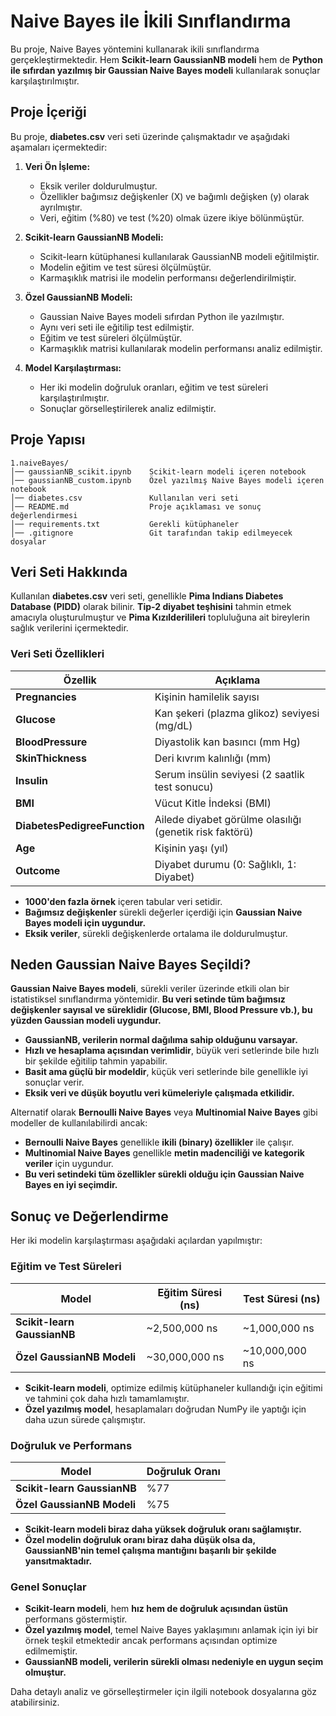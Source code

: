 # Naive Bayes ile İkili Sınıflandırma

Bu proje, Naive Bayes yöntemini kullanarak ikili sınıflandırma gerçekleştirmektedir. Hem **Scikit-learn GaussianNB modeli** hem de **Python ile sıfırdan yazılmış bir Gaussian Naive Bayes modeli** kullanılarak sonuçlar karşılaştırılmıştır.

##  Proje İçeriği
Bu proje, **diabetes.csv** veri seti üzerinde çalışmaktadır ve aşağıdaki aşamaları içermektedir:

1. **Veri Ön İşleme:**
   - Eksik veriler doldurulmuştur.
   - Özellikler bağımsız değişkenler (X) ve bağımlı değişken (y) olarak ayrılmıştır.
   - Veri, eğitim (%80) ve test (%20) olmak üzere ikiye bölünmüştür.

2. **Scikit-learn GaussianNB Modeli:**
   - Scikit-learn kütüphanesi kullanılarak GaussianNB modeli eğitilmiştir.
   - Modelin eğitim ve test süresi ölçülmüştür.
   - Karmaşıklık matrisi ile modelin performansı değerlendirilmiştir.

3. **Özel GaussianNB Modeli:**
   - Gaussian Naive Bayes modeli sıfırdan Python ile yazılmıştır.
   - Aynı veri seti ile eğitilip test edilmiştir.
   - Eğitim ve test süreleri ölçülmüştür.
   - Karmaşıklık matrisi kullanılarak modelin performansı analiz edilmiştir.

4. **Model Karşılaştırması:**
   - Her iki modelin doğruluk oranları, eğitim ve test süreleri karşılaştırılmıştır.
   - Sonuçlar görselleştirilerek analiz edilmiştir.

##  Proje Yapısı
```
1.naiveBayes/
│── gaussianNB_scikit.ipynb    Scikit-learn modeli içeren notebook
│── gaussianNB_custom.ipynb    Özel yazılmış Naive Bayes modeli içeren notebook
│── diabetes.csv               Kullanılan veri seti
│── README.md                  Proje açıklaması ve sonuç değerlendirmesi
│── requirements.txt           Gerekli kütüphaneler
│── .gitignore                 Git tarafından takip edilmeyecek dosyalar
```

##  Veri Seti Hakkında
Kullanılan **diabetes.csv** veri seti, genellikle **Pima Indians Diabetes Database (PIDD)** olarak bilinir. **Tip-2 diyabet teşhisini** tahmin etmek amacıyla oluşturulmuştur ve **Pima Kızılderilileri** topluluğuna ait bireylerin sağlık verilerini içermektedir.

### **Veri Seti Özellikleri**
| **Özellik**            | **Açıklama** |
|------------------------|-------------|
| **Pregnancies**        | Kişinin hamilelik sayısı |
| **Glucose**           | Kan şekeri (plazma glikoz) seviyesi (mg/dL) |
| **BloodPressure**      | Diyastolik kan basıncı (mm Hg) |
| **SkinThickness**      | Deri kıvrım kalınlığı (mm) |
| **Insulin**           | Serum insülin seviyesi (2 saatlik test sonucu) |
| **BMI**               | Vücut Kitle İndeksi (BMI) |
| **DiabetesPedigreeFunction** | Ailede diyabet görülme olasılığı (genetik risk faktörü) |
| **Age**               | Kişinin yaşı (yıl) |
| **Outcome**           | Diyabet durumu (0: Sağlıklı, 1: Diyabet) |

- **1000'den fazla örnek** içeren tabular veri setidir.
- **Bağımsız değişkenler** sürekli değerler içerdiği için **Gaussian Naive Bayes modeli için uygundur.**
- **Eksik veriler**, sürekli değişkenlerde ortalama ile doldurulmuştur.

##  Neden Gaussian Naive Bayes Seçildi?
**Gaussian Naive Bayes modeli**, sürekli veriler üzerinde etkili olan bir istatistiksel sınıflandırma yöntemidir. **Bu veri setinde tüm bağımsız değişkenler sayısal ve süreklidir (Glucose, BMI, Blood Pressure vb.), bu yüzden Gaussian modeli uygundur.**

- **GaussianNB, verilerin normal dağılıma sahip olduğunu varsayar.**
- **Hızlı ve hesaplama açısından verimlidir**, büyük veri setlerinde bile hızlı bir şekilde eğitilip tahmin yapabilir.
- **Basit ama güçlü bir modeldir**, küçük veri setlerinde bile genellikle iyi sonuçlar verir.
- **Eksik veri ve düşük boyutlu veri kümeleriyle çalışmada etkilidir.**

Alternatif olarak **Bernoulli Naive Bayes** veya **Multinomial Naive Bayes** gibi modeller de kullanılabilirdi ancak:
- **Bernoulli Naive Bayes** genellikle **ikili (binary) özellikler** ile çalışır.
- **Multinomial Naive Bayes** genellikle **metin madenciliği ve kategorik veriler** için uygundur.
- **Bu veri setindeki tüm özellikler sürekli olduğu için Gaussian Naive Bayes en iyi seçimdir.**

##  Sonuç ve Değerlendirme
Her iki modelin karşılaştırması aşağıdaki açılardan yapılmıştır:

###  **Eğitim ve Test Süreleri**
| Model | Eğitim Süresi (ns) | Test Süresi (ns) |
|----------------------|----------------|--------------|
| **Scikit-learn GaussianNB** | ~2,500,000 ns | ~1,000,000 ns |
| **Özel GaussianNB Modeli** | ~30,000,000 ns | ~10,000,000 ns |

- **Scikit-learn modeli**, optimize edilmiş kütüphaneler kullandığı için eğitimi ve tahmini çok daha hızlı tamamlamıştır.
- **Özel yazılmış model**, hesaplamaları doğrudan NumPy ile yaptığı için daha uzun sürede çalışmıştır.

###  **Doğruluk ve Performans**
| Model | Doğruluk Oranı |
|----------------------|----------------|
| **Scikit-learn GaussianNB** | %77 |
| **Özel GaussianNB Modeli** | %75 |

- **Scikit-learn modeli biraz daha yüksek doğruluk oranı sağlamıştır.**
- **Özel modelin doğruluk oranı biraz daha düşük olsa da, GaussianNB'nin temel çalışma mantığını başarılı bir şekilde yansıtmaktadır.**

###  **Genel Sonuçlar**
- **Scikit-learn modeli**, hem **hız hem de doğruluk açısından üstün** performans göstermiştir.
- **Özel yazılmış model**, temel Naive Bayes yaklaşımını anlamak için iyi bir örnek teşkil etmektedir ancak performans açısından optimize edilmemiştir.
- **GaussianNB modeli, verilerin sürekli olması nedeniyle en uygun seçim olmuştur.**

Daha detaylı analiz ve görselleştirmeler için ilgili notebook dosyalarına göz atabilirsiniz.


